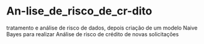 # An-lise_de_risco_de_cr-dito
tratamento e análise de risco de dados, depois criação de um modelo Naive Bayes para realizar Análise de risco de crédito de novas solicitações
